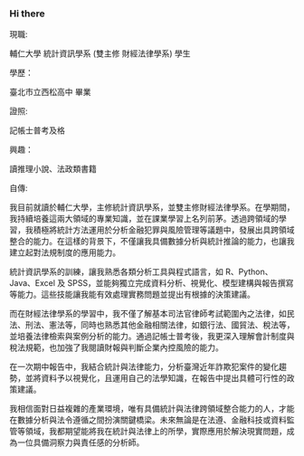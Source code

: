 ### Hi there
現職:

輔仁大學 統計資訊學系 (雙主修 財經法律學系) 學生

學歷：

臺北市立西松高中 畢業

證照:

記帳士普考及格

興趣：

讀推理小說、法政類書籍

自傳:

我目前就讀於輔仁大學，主修統計資訊學系，並雙主修財經法律學系。在學期間，我持續培養這兩大領域的專業知識，並在課業學習上名列前茅。透過跨領域的學習，我積極將統計方法運用於分析金融犯罪與風險管理等議題中，發展出具跨領域整合的能力。在這樣的背景下，不僅讓我具備數據分析與統計推論的能力，也讓我建立起對法規制度的應用能力。

統計資訊學系的訓練，讓我熟悉各類分析工具與程式語言，如 R、Python、Java、Excel 及 SPSS，並能夠獨立完成資料分析、視覺化、模型建構與報告撰寫等能力。這些技能讓我能有效處理實務問題並提出有根據的決策建議。
 
而在財經法律學系的學習中，我不僅了解基本司法官律師考試範圍內之法律，如民法、刑法、憲法等，同時也熟悉其他金融相關法律，如銀行法、國貿法、稅法等，並培養法律檢索與案例分析的能力。通過記帳士普考後，我更深入理解會計制度與稅法規範，也加強了我閱讀財報與判斷企業內控風險的能力。
 
在一次期中報告中，我結合統計與法律能力，分析臺灣近年詐欺犯案件的變化趨勢，並將資料予以視覺化，且運用自己的法學知識，在報告中提出具體可行性的政策建議。
 
我相信面對日益複雜的產業環境，唯有具備統計與法律跨領域整合能力的人，才能在數據分析與法令遵循之間扮演關鍵橋梁。未來無論是在法遵、金融科技或資料監管等領域，我都期望能將我在統計與法律上的所學，實際應用於解決現實問題，成為一位具備洞察力與責任感的分析師。


<!--
**Howard1230/Howard1230** is a ✨ _special_ ✨ repository because its `README.md` (this file) appears on your GitHub profile.

Here are some ideas to get you started:

- 🔭 I’m currently working on ...
- 🌱 I’m currently learning ...
- 👯 I’m looking to collaborate on ...
- 🤔 I’m looking for help with ...
- 💬 Ask me about ...
- 📫 How to reach me: ...
- 😄 Pronouns: ...
- ⚡ Fun fact: ...
-->
